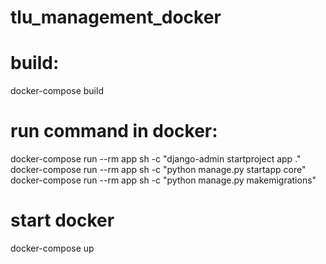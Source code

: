 # tlu_management_docker

# build:

docker-compose build

# run command in docker:

docker-compose run --rm app sh -c "django-admin startproject app ."
docker-compose run --rm app sh -c "python manage.py startapp core"
docker-compose run --rm app sh -c "python manage.py makemigrations"

# start docker

docker-compose up
